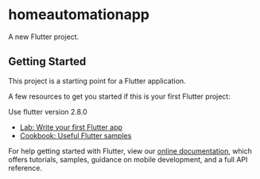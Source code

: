 # homeautomationapp

A new Flutter project.

## Getting Started

This project is a starting point for a Flutter application.

A few resources to get you started if this is your first Flutter project:

Use flutter version 2.8.0

- [Lab: Write your first Flutter app](https://flutter.dev/docs/get-started/codelab)
- [Cookbook: Useful Flutter samples](https://flutter.dev/docs/cookbook)

For help getting started with Flutter, view our
[online documentation](https://flutter.dev/docs), which offers tutorials,
samples, guidance on mobile development, and a full API reference.
